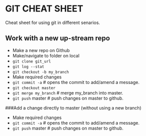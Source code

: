 GIT CHEAT SHEET
===============

Cheat sheet for using git in different senarios.


Work with a new up-stream repo
------------------------------


- Make a new repo on Github
- Make/navigate to folder on local
- `git clone git_url`
- `git log --stat`
- `git checkout -b my_branch`
- Make required changes
- `git commit -a`  # opens the commit to add/amend a message. 
- `git checkout master`
- `git merge my_branch`  # merge my_branch into master.
- `git push` master  # push changes on master to github.

###Add a change directly to master (without using a new branch)

- Make required changes
- `git commit -a`  # opens the commit to add/amend a message. 
- `git push` master  # push changes on master to github.
